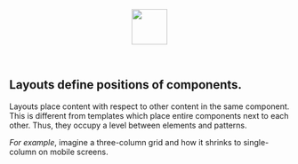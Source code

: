 <center>
  <img src="icons/ds_nomenclature/layout.svg" width="64px" />
</center>

&nbsp;

## Layouts define positions of components.

Layouts place content with respect to other content in the same component. This
is different from templates which place entire components next to each other. 
Thus, they occupy a level between elements and patterns.

_For example_, imagine a three-column grid and how it shrinks to single-column
on mobile screens.
